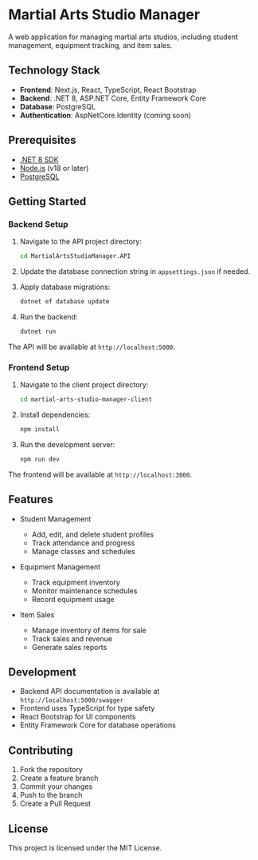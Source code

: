# Martial Arts Studio Manager

A web application for managing martial arts studios, including student management, equipment tracking, and item sales.

## Technology Stack

- **Frontend**: Next.js, React, TypeScript, React Bootstrap
- **Backend**: .NET 8, ASP.NET Core, Entity Framework Core
- **Database**: PostgreSQL
- **Authentication**: AspNetCore.Identity (coming soon)

## Prerequisites

- [.NET 8 SDK](https://dotnet.microsoft.com/download/dotnet/8.0)
- [Node.js](https://nodejs.org/) (v18 or later)
- [PostgreSQL](https://www.postgresql.org/download/)

## Getting Started

### Backend Setup

1. Navigate to the API project directory:
   ```bash
   cd MartialArtsStudioManager.API
   ```

2. Update the database connection string in `appsettings.json` if needed.

3. Apply database migrations:
   ```bash
   dotnet ef database update
   ```

4. Run the backend:
   ```bash
   dotnet run
   ```

The API will be available at `http://localhost:5000`.

### Frontend Setup

1. Navigate to the client project directory:
   ```bash
   cd martial-arts-studio-manager-client
   ```

2. Install dependencies:
   ```bash
   npm install
   ```

3. Run the development server:
   ```bash
   npm run dev
   ```

The frontend will be available at `http://localhost:3000`.

## Features

- Student Management
  - Add, edit, and delete student profiles
  - Track attendance and progress
  - Manage classes and schedules

- Equipment Management
  - Track equipment inventory
  - Monitor maintenance schedules
  - Record equipment usage

- Item Sales
  - Manage inventory of items for sale
  - Track sales and revenue
  - Generate sales reports

## Development

- Backend API documentation is available at `http://localhost:5000/swagger`
- Frontend uses TypeScript for type safety
- React Bootstrap for UI components
- Entity Framework Core for database operations

## Contributing

1. Fork the repository
2. Create a feature branch
3. Commit your changes
4. Push to the branch
5. Create a Pull Request

## License

This project is licensed under the MIT License. 